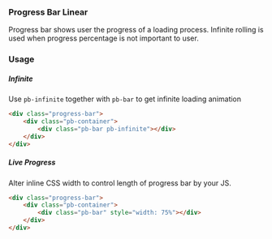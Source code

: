 ### Progress Bar Linear
Progress bar shows user the progress of a loading process.
Infinite rolling is used when progress percentage is not important to user.

### Usage
##### Infinite
Use `pb-infinite` together with `pb-bar` to get infinite loading animation
```html
<div class="progress-bar">
    <div class="pb-container">
        <div class="pb-bar pb-infinite"></div>
    </div>
</div>
```

##### Live Progress
Alter inline CSS width to control length of progress bar by your JS.
```html
<div class="progress-bar">
    <div class="pb-container">
        <div class="pb-bar" style="width: 75%"></div>
    </div>
</div>
```
